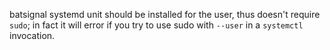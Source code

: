 batsignal systemd unit should be installed for the user, thus doesn't require
`sudo`; in fact it will error if you try to use sudo with `--user` in a
`systemctl` invocation.



